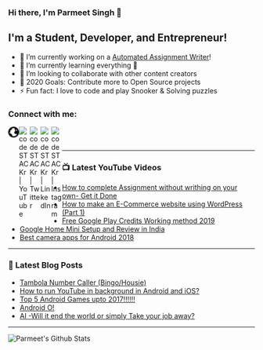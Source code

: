 ### Hi there, I'm Parmeet Singh 👋

## I'm a Student, Developer, and Entrepreneur!
- 🔭 I’m currently working on a [Automated Assignment Writer]!
- 🌱 I’m currently learning everything 🤣
- 👯 I’m looking to collaborate with other content creators
- 🥅 2020 Goals: Contribute more to Open Source projects
- ⚡ Fun fact: I love to code and play Snooker & Solving puzzles

### Connect with me:

[<img align="left" alt="codeSTACKr.com" width="22px" src="https://raw.githubusercontent.com/iconic/open-iconic/master/svg/globe.svg" />][website]
[<img align="left" alt="codeSTACKr | YouTube" width="22px" src="https://cdn.jsdelivr.net/npm/simple-icons@v3/icons/youtube.svg" />][youtube]
[<img align="left" alt="codeSTACKr | Twitter" width="22px" src="https://cdn.jsdelivr.net/npm/simple-icons@v3/icons/twitter.svg" />][twitter]
[<img align="left" alt="codeSTACKr | LinkedIn" width="22px" src="https://cdn.jsdelivr.net/npm/simple-icons@v3/icons/linkedin.svg" />][linkedin]
[<img align="left" alt="codeSTACKr | Instagram" width="22px" src="https://cdn.jsdelivr.net/npm/simple-icons@v3/icons/instagram.svg" />][instagram]

<br />


<br />

---

### 📺 Latest YouTube Videos
<!-- YOUTUBE:START -->
- [How to complete Assignment without writhing on your own- Get it Done](https://www.youtube.com/watch?v=nXrUremaqQc)
- [How to make an E-Commerce website using WordPress &lpar;Part 1&rpar;](https://www.youtube.com/watch?v=_v78O2PMdjQ)
- [Free Google Play Credits Working method 2019](https://www.youtube.com/watch?v=uKErHAsD8Jk)
- [Google Home Mini Setup and Review in India](https://www.youtube.com/watch?v=IDV1VP0A6PA)
- [Best camera apps for Android 2018](https://www.youtube.com/watch?v=Bxm-k7ftYT4)
<!-- YOUTUBE:END -->

---

### 📕 Latest Blog Posts
<!-- BLOG-POST-LIST:START -->
- [Tambola Number Caller &lpar;Bingo/Housie&rpar;](http://techwaria.blogspot.com/2020/04/tambola-number-caller-bingohousie.html)
- [How to run YouTube in background in Android and iOS?](http://techwaria.blogspot.com/2018/02/how-to-run-youtube-in-background-in.html)
- [Top 5 Android Games upto 2017!!!!!!](http://techwaria.blogspot.com/2017/12/top-5-android-games-upto-2017.html)
- [Android O!](http://techwaria.blogspot.com/2017/11/android-o.html)
- [AI -Will it end the world or simply Take your job away?](http://techwaria.blogspot.com/2017/02/ai-will-it-end-world-or-simply-take.html)
<!-- BLOG-POST-LIST:END -->

---

<img align="left" alt="Parmeet's Github Stats" src="https://github-readme-stats.codestackr.vercel.app/api?username=Parmeet349&show_icons=true&hide_border=true" />

[website]: http://www.geekypajis.blogspot.com
[twitter]: https://twitter.com/Parmeet349
[youtube]: https://www.youtube.com/geekypajis
[instagram]: https://www.instagram.com/banga.parmeet
[linkedin]: https://www.linkedin.com/in/parmeet-singh-3614a7135
[Automated Assignment Writer]: http://askstudio3.pythonanywhere.com
